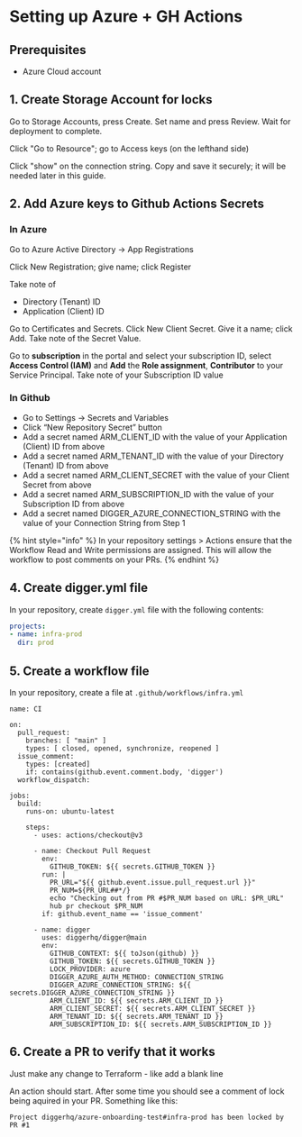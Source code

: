 # Setting up Azure + GH Actions

## Prerequisites

* Azure Cloud account

## 1. Create Storage Account for locks

Go to Storage Accounts, press Create. Set name and press Review. Wait for deployment to complete.

Click "Go to Resource"; go to Access keys (on the lefthand side)

Click "show" on the connection string. Copy and save it securely; it will be needed later in this guide.

## 2. Add Azure keys to Github Actions Secrets

### In Azure

Go to Azure Active Directory -> App Registrations

Click New Registration; give name; click Register

Take note of

* Directory (Tenant) ID
* Application (Client) ID

Go to Certificates and Secrets. Click New Client Secret. Give it a name; click Add. Take note of the Secret Value.

Go to **subscription** in the portal and select your subscription ID, select **Access Control (IAM)** and **Add** the **Role assignment**, **Contributor** to your Service Principal. Take note of your Subscription ID value

### In Github

* Go to Settings → Secrets and Variables
* Click “New Repository Secret” button
* Add a secret named ARM\_CLIENT\_ID with the value of your Application (Client) ID from above
* Add a secret named ARM\_TENANT\_ID with the value of your Directory (Tenant) ID from above
* Add a secret named ARM\_CLIENT\_SECRET with the value of your Client Secret from above
* Add a secret named ARM\_SUBSCRIPTION\_ID with the value of your Subscription ID from above
* Add a secret named DIGGER\_AZURE\_CONNECTION\_STRING with the value of your Connection String from Step 1

{% hint style="info" %}
In your repository settings > Actions ensure that the Workflow Read and Write permissions are assigned. This will allow the workflow to post comments on your PRs.
{% endhint %}

## 4. Create digger.yml file

In your repository, create `digger.yml` file with the following contents:

```yaml
projects:
- name: infra-prod
  dir: prod
```

## 5. Create a workflow file

In your repository, create a file at `.github/workflows/infra.yml`

```
name: CI

on:
  pull_request:
    branches: [ "main" ]
    types: [ closed, opened, synchronize, reopened ]
  issue_comment:
    types: [created]
    if: contains(github.event.comment.body, 'digger')
  workflow_dispatch:

jobs:
  build:
    runs-on: ubuntu-latest

    steps:
      - uses: actions/checkout@v3

      - name: Checkout Pull Request
        env:
          GITHUB_TOKEN: ${{ secrets.GITHUB_TOKEN }}
        run: |
          PR_URL="${{ github.event.issue.pull_request.url }}"
          PR_NUM=${PR_URL##*/}
          echo "Checking out from PR #$PR_NUM based on URL: $PR_URL"
          hub pr checkout $PR_NUM
        if: github.event_name == 'issue_comment'
    
      - name: digger
        uses: diggerhq/digger@main
        env:
          GITHUB_CONTEXT: ${{ toJson(github) }}
          GITHUB_TOKEN: ${{ secrets.GITHUB_TOKEN }}
          LOCK_PROVIDER: azure
          DIGGER_AZURE_AUTH_METHOD: CONNECTION_STRING
          DIGGER_AZURE_CONNECTION_STRING: ${{ secrets.DIGGER_AZURE_CONNECTION_STRING }}
          ARM_CLIENT_ID: ${{ secrets.ARM_CLIENT_ID }}
          ARM_CLIENT_SECRET: ${{ secrets.ARM_CLIENT_SECRET }}
          ARM_TENANT_ID: ${{ secrets.ARM_TENANT_ID }}
          ARM_SUBSCRIPTION_ID: ${{ secrets.ARM_SUBSCRIPTION_ID }}          
```

## 6. Create a PR to verify that it works

Just make any change to Terraform - like add a blank line

An action should start. After some time you should see a comment of lock being aquired in your PR. Something like this:

```
Project diggerhq/azure-onboarding-test#infra-prod has been locked by PR #1
```








